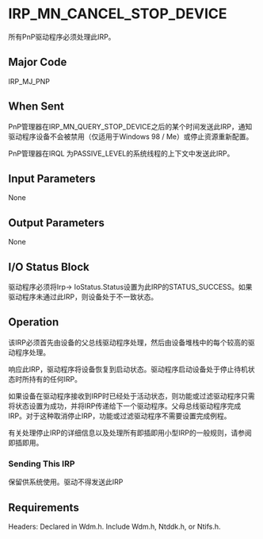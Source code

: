 # IRP_MN_CANCEL_STOP_DEVICE
所有PnP驱动程序必须处理此IRP。

## Major Code
IRP_MJ_PNP

## When Sent
PnP管理器在IRP_MN_QUERY_STOP_DEVICE之后的某个时间发送此IRP，通知驱动程序设备不会被禁用（仅适用于Windows 98 / Me）或停止资源重新配置。

PnP管理器在IRQL 为PASSIVE_LEVEL的系统线程的上下文中发送此IRP。

## Input Parameters
None

## Output Parameters
None

## I/O Status Block
驱动程序必须将Irp-> IoStatus.Status设置为此IRP的STATUS_SUCCESS。如果驱动程序未通过此IRP，则设备处于不一致状态。

## Operation
该IRP必须首先由设备的父总线驱动程序处理，然后由设备堆栈中的每个较高的驱动程序处理。

响应此IRP，驱动程序将设备恢复到启动状态。驱动程序启动设备处于停止待机状态时所持有的任何IRP。

如果设备在驱动程序接收到IRP时已经处于活动状态，则功能或过滤驱动程序只需将状态设置为成功，并将IRP传递给下一个驱动程序。父母总线驱动程序完成IRP。对于这种取消停止IRP，功能或过滤驱动程序不需要设置完成例程。

有关处理停止IRP的详细信息以及处理所有即插即用小型IRP的一般规则，请参阅即插即用。

### Sending This IRP
保留供系统使用。驱动不得发送此IRP


## Requirements
Headers: Declared in Wdm.h. Include Wdm.h, Ntddk.h, or Ntifs.h.

